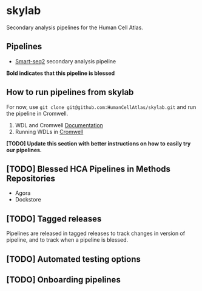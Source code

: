 # skylab
Secondary analysis pipelines for the Human Cell Atlas.

## Pipelines
- [Smart-seq2](https://github.com/HumanCellAtlas/skylab/tree/master/smartseq2_single_sample) secondary analysis pipeline

**Bold indicates that this pipeline is blessed**

## How to run pipelines from skylab
For now, use `git clone git@github.com:HumanCellAtlas/skylab.git` and run the pipeline in Cromwell.

1. WDL and Cromwell [Documentation](https://software.broadinstitute.org/wdl/)
2. Running WDLs in [Cromwell](https://software.broadinstitute.org/wdl/documentation/execution.php)

**[TODO] Update this section with better instructions on how to easily try our pipelines.**

## [TODO] Blessed HCA Pipelines in Methods Repositories
- Agora
- Dockstore

## [TODO] Tagged releases
Pipelines are released in tagged releases to track changes in version of pipeline, and to track when a pipeline is blessed.

## [TODO] Automated testing options
## [TODO] Onboarding pipelines
